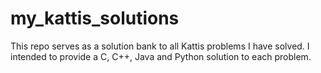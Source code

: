 # my_kattis_solutions
  This repo serves as a solution bank to all Kattis problems I have solved.
I intended to provide a C, C++, Java and Python solution to each problem. 
